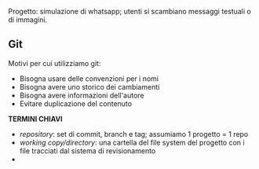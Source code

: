 Progetto: simulazione di whatsapp; utenti si scambiano messaggi testuali o di immagini.

## Git
Motivi per cui utilizziamo git:
- Bisogna usare delle convenzioni per i nomi
- Bisogna avere uno storico dei cambiamenti
- Bisogna avere informazioni dell'autore
- Evitare duplicazione del contenuto

**TERMINI CHIAVI**
- *repository*: set di commit, branch e tag; assumiamo 1 progetto = 1 repo
- *working copy/directory*: una cartella del file system del progetto con i file tracciati dal sistema di revisionamento
- 

